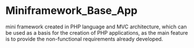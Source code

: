 # Miniframework_Base_App
mini framework created in PHP language and MVC architecture, which can be used as a basis for the creation of PHP applications, as the main feature is to provide the non-functional requirements already developed.
